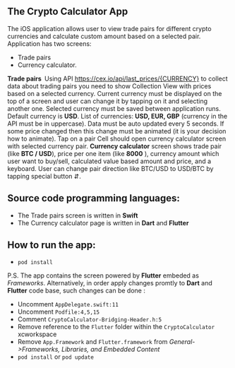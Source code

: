 ## The Crypto Calculator App

The iOS application allows user to view trade pairs for different crypto currencies and calculate custom amount based on a selected pair.
Application has two screens:
- Trade pairs
- Currency calculator.

**Trade pairs **
Using API https://cex.io/api/last_prices/{CURRENCY} to collect data
about trading pairs you need to show Collection View with prices based on a selected currency. Current currency must be displayed on the top of a screen and user can change it by tapping on it and selecting another one. Selected currency must be saved between application runs. Default currency is **USD**. List of currencies: **USD, EUR, GBP** (currency in the API must be in uppercase). Data must be auto updated every 5 seconds. If some price changed then this change must be animated (it is your decision how to animate). Tap on a pair Cell should open currency calculator screen with selected currency pair.
**Currency calculator** screen shows trade pair (like **BTC / USD**), price per one item (like **8000** ), currency amount which user want to buy/sell, calculated value based amount and price, and a keyboard. User can change pair direction like BTC/USD to USD/BTC by tapping special button ⇵.


## Source code programming languages:
- The Trade pairs screen is written in **Swift**
- The Currency calculator page is written in **Dart** and **Flutter**

## How to run the app:
- `pod install`

P.S. The app contains the screen powered by **Flutter** embeded as *Frameworks*.
Alternatively, in order apply changes promtly to **Dart** and **Flutter** code base, such changes can be done :
- Uncomment `AppDelegate.swift:11`
- Uncomment `Podfile:4,5,15`
- Comment `CryptoCalculator-Bridging-Header.h:5`
- Remove reference to the `Flutter` folder within the `CryptoCalculator` xcworkspace
- Remove `App.Framework` and `Flutter.framework` from *General->Frameworks, Libraries, and Embedded Content*
- `pod install` or `pod update`



